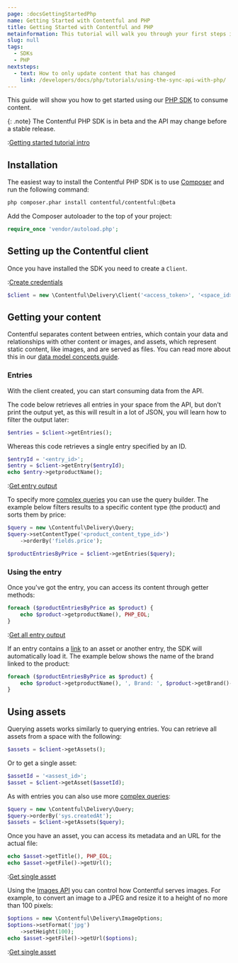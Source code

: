 ```yaml
---
page: :docsGettingStartedPhp
name: Getting Started with Contentful and PHP
title: Getting Started with Contentful and PHP
metainformation: This tutorial will walk you through your first steps in using Contentful with a PHP application.
slug: null
tags:
  - SDKs
  - PHP
nextsteps:
  - text: How to only update content that has changed
    link: /developers/docs/php/tutorials/using-the-sync-api-with-php/
---
```


This guide will show you how to get started using our [PHP SDK](https://github.com/contentful/contentful.php) to consume content.

{: .note}
The Contentful PHP SDK is in beta and the API may change before a stable release.

:[Getting started tutorial intro](../../_partials/getting-started-intro.md)

## Installation

The easiest way to install the Contentful PHP SDK is to use [Composer][2] and run the following command:

```bash
php composer.phar install contentful/contentful:@beta
```

Add the Composer autoloader to the top of your project:

```php
require_once 'vendor/autoload.php';
```

## Setting up the Contentful client

Once you have installed the SDK you need to create a `Client`.

:[Create credentials](../../_partials/credentials.md)

```php
$client = new \Contentful\Delivery\Client('<access_token>', '<space_id>');
```

## Getting your content

Contentful separates content between entries, which contain your data and relationships with other content or images, and assets, which represent static content, like images, and are served as files. You can read more about this in our [data model concepts guide][3].

### Entries

With the client created, you can start consuming data from the API.

The code below retrieves all entries in your space from the API, but don't print the output yet, as this will result in a lot of JSON, you will learn how to filter the output later:

```php
$entries = $client->getEntries();
```

Whereas this code retrieves a single entry specified by an ID.

```php
$entryId = '<entry_id>';
$entry = $client->getEntry($entryId);
echo $entry->getproductName();
```

:[Get entry output](../../_partials/get-entry-output.md)

To specify more [complex queries][4] you can use the query builder. The example below filters results to a specific content type (the product) and sorts them by price:

```php
$query = new \Contentful\Delivery\Query;
$query->setContentType('<product_content_type_id>')
    ->orderBy('fields.price');

$productEntriesByPrice = $client->getEntries($query);
```

### Using the entry

Once you've got the entry, you can access its content through getter methods:

```php
foreach ($productEntriesByPrice as $product) {
    echo $product->getproductName(), PHP_EOL;
}
```

:[Get all entry output](../../_partials/get-all-entry-output.md)

If an entry contains a [link][5] to an asset or another entry, the SDK will automatically load it. The example below shows the name of the brand linked to the product:

```php
foreach ($productEntriesByPrice as $product) {
    echo $product->getproductName(), ', Brand: ', $product->getBrand()->getcompanyName(), PHP_EOL;
}
```

## Using assets

Querying assets works similarly to querying entries. You can retrieve all assets from a space with the following:

```php
$assets = $client->getAssets();
```

Or to get a single asset:

```php
$assetId = '<assest_id>';
$asset = $client->getAsset($assetId);
```

As with entries you can also use more [complex queries][6]:

```php
$query = new \Contentful\Delivery\Query;
$query->orderBy('sys.createdAt');
$assets = $client->getAssets($query);
```

Once you have an asset, you can access its metadata and an URL for the actual file:

```php
echo $asset->getTitle(), PHP_EOL;
echo $asset->getFile()->getUrl();
```

:[Get single asset](../../_partials/get-asset-output.md)

Using the [Images API][7] you can control how Contentful serves images. For example, to convert an image to a JPEG and resize it to a height of no more than 100 pixels:

```php
$options = new \Contentful\Delivery\ImageOptions;
$options->setFormat('jpg')
    ->setHeight(100);
echo $asset->getFile()->getUrl($options);
```

:[Get single asset](../../_partials/get-asset-processed-output.md)

[1]: https://github.com/contentful/contentful.php

[2]: https://getcomposer.org

[3]: /developers/docs/concepts/data-model/

[4]: /developers/docs/references/content-delivery-api/#/reference/search-parameters/

[5]: /developers/docs/concepts/links/

[6]: /developers/docs/references/content-delivery-api/#/reference/search-parameters/filtering-assets-by-mime-type/

[7]: /developers/docs/references/images-api/
